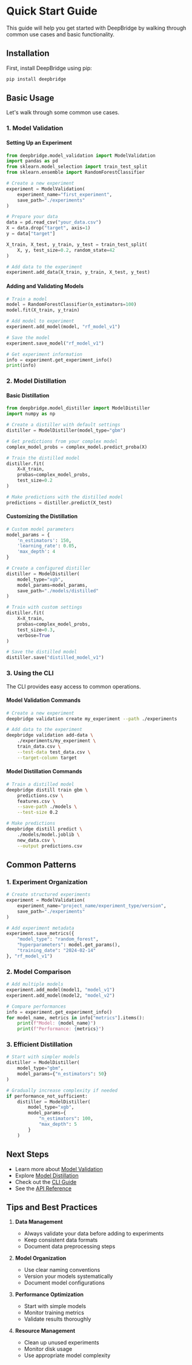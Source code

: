 # Quick Start Guide

This guide will help you get started with DeepBridge by walking through common use cases and basic functionality.

## Installation

First, install DeepBridge using pip:

```bash
pip install deepbridge
```

## Basic Usage

Let's walk through some common use cases.

### 1. Model Validation

#### Setting Up an Experiment

```python
from deepbridge.model_validation import ModelValidation
import pandas as pd
from sklearn.model_selection import train_test_split
from sklearn.ensemble import RandomForestClassifier

# Create a new experiment
experiment = ModelValidation(
    experiment_name="first_experiment",
    save_path="./experiments"
)

# Prepare your data
data = pd.read_csv("your_data.csv")
X = data.drop("target", axis=1)
y = data["target"]

X_train, X_test, y_train, y_test = train_test_split(
    X, y, test_size=0.2, random_state=42
)

# Add data to the experiment
experiment.add_data(X_train, y_train, X_test, y_test)
```

#### Adding and Validating Models

```python
# Train a model
model = RandomForestClassifier(n_estimators=100)
model.fit(X_train, y_train)

# Add model to experiment
experiment.add_model(model, "rf_model_v1")

# Save the model
experiment.save_model("rf_model_v1")

# Get experiment information
info = experiment.get_experiment_info()
print(info)
```

### 2. Model Distillation

#### Basic Distillation

```python
from deepbridge.model_distiller import ModelDistiller
import numpy as np

# Create a distiller with default settings
distiller = ModelDistiller(model_type="gbm")

# Get predictions from your complex model
complex_model_probs = complex_model.predict_proba(X)

# Train the distilled model
distiller.fit(
    X=X_train,
    probas=complex_model_probs,
    test_size=0.2
)

# Make predictions with the distilled model
predictions = distiller.predict(X_test)
```

#### Customizing the Distillation

```python
# Custom model parameters
model_params = {
    'n_estimators': 150,
    'learning_rate': 0.05,
    'max_depth': 4
}

# Create a configured distiller
distiller = ModelDistiller(
    model_type="xgb",
    model_params=model_params,
    save_path="./models/distilled"
)

# Train with custom settings
distiller.fit(
    X=X_train,
    probas=complex_model_probs,
    test_size=0.3,
    verbose=True
)

# Save the distilled model
distiller.save("distilled_model_v1")
```

### 3. Using the CLI

The CLI provides easy access to common operations.

#### Model Validation Commands

```bash
# Create a new experiment
deepbridge validation create my_experiment --path ./experiments

# Add data to the experiment
deepbridge validation add-data \
    ./experiments/my_experiment \
    train_data.csv \
    --test-data test_data.csv \
    --target-column target
```

#### Model Distillation Commands

```bash
# Train a distilled model
deepbridge distill train gbm \
    predictions.csv \
    features.csv \
    --save-path ./models \
    --test-size 0.2

# Make predictions
deepbridge distill predict \
    ./models/model.joblib \
    new_data.csv \
    --output predictions.csv
```

## Common Patterns

### 1. Experiment Organization

```python
# Create structured experiments
experiment = ModelValidation(
    experiment_name="project_name/experiment_type/version",
    save_path="./experiments"
)

# Add experiment metadata
experiment.save_metrics({
    "model_type": "random_forest",
    "hyperparameters": model.get_params(),
    "training_date": "2024-02-14"
}, "rf_model_v1")
```

### 2. Model Comparison

```python
# Add multiple models
experiment.add_model(model1, "model_v1")
experiment.add_model(model2, "model_v2")

# Compare performances
info = experiment.get_experiment_info()
for model_name, metrics in info["metrics"].items():
    print(f"Model: {model_name}")
    print(f"Performance: {metrics}")
```

### 3. Efficient Distillation

```python
# Start with simpler models
distiller = ModelDistiller(
    model_type="gbm",
    model_params={"n_estimators": 50}
)

# Gradually increase complexity if needed
if performance_not_sufficient:
    distiller = ModelDistiller(
        model_type="xgb",
        model_params={
            "n_estimators": 100,
            "max_depth": 5
        }
    )
```

## Next Steps

- Learn more about [Model Validation](../guides/validation.md)
- Explore [Model Distillation](../guides/distillation.md)
- Check out the [CLI Guide](../guides/cli.md)
- See the [API Reference](../api/model_validation.md)

## Tips and Best Practices

1. **Data Management**
   - Always validate your data before adding to experiments
   - Keep consistent data formats
   - Document data preprocessing steps

2. **Model Organization**
   - Use clear naming conventions
   - Version your models systematically
   - Document model configurations

3. **Performance Optimization**
   - Start with simple models
   - Monitor training metrics
   - Validate results thoroughly

4. **Resource Management**
   - Clean up unused experiments
   - Monitor disk usage
   - Use appropriate model complexity